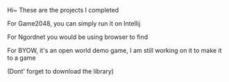 Hi~
These are the projects I completed

For Game2048, you can simply run it on Intellij 

For Ngordnet you would be using browser to find 

For BYOW, it's an open world demo game, I am still working on it to make it to a game

(Dont' forget to download the library)
